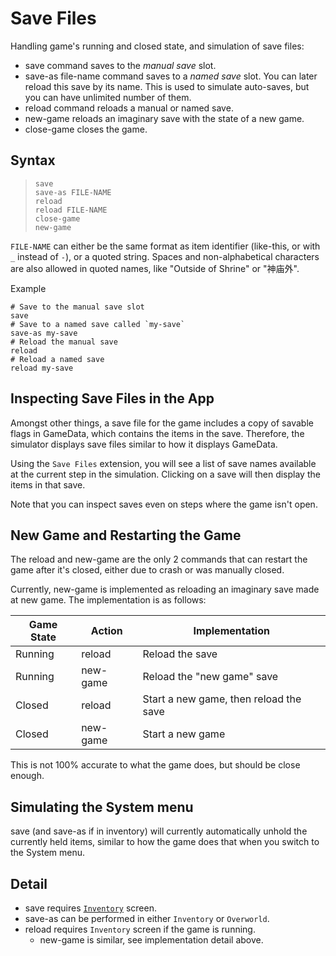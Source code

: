 # Save Files

Handling game's running and closed state, and simulation of save files:

- <skyb>save</skyb> command saves to the *manual save* slot.
- <skyb>save-as file-name</skyb> command saves to a *named save* slot.
    You can later reload this save by its name. This is used to simulate auto-saves,
    but you can have unlimited number of them.
- <skyb>reload</skyb> command reloads a manual or named save.
- <skyb>new-game</skyb> reloads an imaginary save with the state of a new game.
- <skyb>close-game</skyb> closes the game.

## Syntax

> `save` <br>
> `save-as FILE-NAME` <br>
> `reload` <br>
> `reload FILE-NAME` <br>
> `close-game` <br>
> `new-game` <br>

`FILE-NAME` can either be the same format as item identifier (<skyb>like-this</skyb>, or with `_`
instead of `-`), or a quoted string. Spaces and non-alphabetical characters are also
allowed in quoted names, like <skyb>"Outside of Shrine"</skyb> or <skyb>"神庙外"</skyb>.

Example

```skybook
# Save to the manual save slot
save
# Save to a named save called `my-save`
save-as my-save
# Reload the manual save
reload
# Reload a named save
reload my-save
```

## Inspecting Save Files in the App
Amongst other things, a save file for the game includes a copy of savable flags in GameData,
which contains the items in the save. Therefore, the simulator displays save files
similar to how it displays GameData.

Using the `Save Files` extension, you will see a list of save names available at the
current step in the simulation. Clicking on a save will then display the items in that save.

Note that you can inspect saves even on steps where the game isn't open.

## New Game and Restarting the Game
The <skyb>reload</skyb> and <skyb>new-game</skyb> are the only 2 commands that can
restart the game after it's closed, either due to crash or was manually closed.

Currently, <skyb>new-game</skyb> is implemented as reloading an imaginary save
made at new game. The implementation is as follows:

| Game State | Action | Implementation |
|-|-|-|
| Running | <skyb>reload</skyb> | Reload the save |
| Running | <skyb>new-game</skyb> | Reload the "new game" save |
| Closed | <skyb>reload</skyb> | Start a new game, then reload the save |
| Closed | <skyb>new-game</skyb> | Start a new game |

This is not 100% accurate to what the game does, but should be close enough.

## Simulating the System menu
<skyb>save</skyb> (and <skyb>save-as</skyb> if in inventory) will currently automatically <skyb>unhold</skyb>
the currently held items, similar to how the game does that when you switch to the System menu.

## Detail

- <skyb>save</skyb> requires [`Inventory`](../user/screen_system.md) screen.
- <skyb>save-as</skyb> can be performed in either `Inventory` or `Overworld`.
- <skyb>reload</skyb> requires `Inventory` screen if the game is running.
  - <skyb>new-game</skyb> is similar, see implementation detail above.
